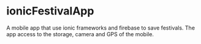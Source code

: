 # ionicFestivalApp
A mobile app that use ionic frameworks and firebase to save festivals. The app access to the storage, camera and GPS of the mobile.
